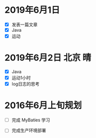 # 2019年6月1日
- [x] 发表一篇文章
- [x] Java
- [x] 运动

# 2019年6月2日 北京 晴
- [x] Java
- [x] 运动1小时
- [x] log日志的思考

# 2016年6月上旬规划
- [ ] 完成 MyBaties 学习
- [ ] 完成生产环境部署


